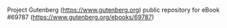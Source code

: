 Project Gutenberg (https://www.gutenberg.org) public repository for
eBook #69787 (https://www.gutenberg.org/ebooks/69787)
